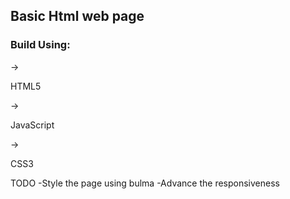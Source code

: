 <h2>Basic Html web page</h2>


<h3>Build Using: </h3>
-> <p>HTML5</p>
-> <p>JavaScript</p>
-> <p>CSS3</p>

TODO
-Style the page using bulma
-Advance the responsiveness
